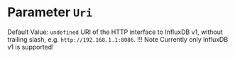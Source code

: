 # Parameter `Uri`
Default Value: `undefined`
URI of the HTTP interface to InfluxDB v1, without trailing slash, e.g. `http://192.168.1.1:8086`.
!!! Note
    Currently only InfluxDB v1 is supported!
